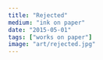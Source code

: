 ```yaml
---
title: "Rejected"
medium: "ink on paper"
date: "2015-05-01"
tags: ["works on paper"]
image: "art/rejected.jpg"
---
```

